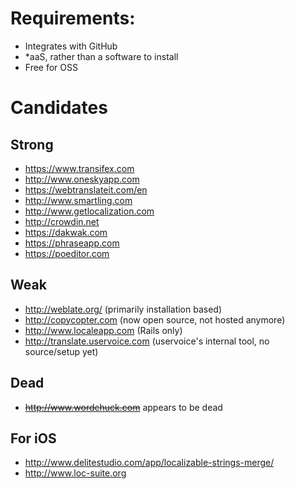 # Requirements:

* Integrates with GitHub
* *aaS, rather than a software to install
* Free for OSS


# Candidates

## Strong

* https://www.transifex.com
* http://www.oneskyapp.com
* https://webtranslateit.com/en
* http://www.smartling.com
* http://www.getlocalization.com
* http://crowdin.net
* https://dakwak.com
* https://phraseapp.com
* https://poeditor.com

## Weak

* http://weblate.org/ (primarily installation based)
* http://copycopter.com (now open source, not hosted anymore)
* http://www.localeapp.com (Rails only)
* http://translate.uservoice.com (uservoice's internal tool, no source/setup yet)

## Dead

* ~~http://www.wordchuck.com~~ appears to be dead

## For iOS

* http://www.delitestudio.com/app/localizable-strings-merge/
* http://www.loc-suite.org
